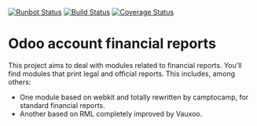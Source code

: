 [![Runbot Status](https://runbot.odoo-community.org/runbot/badge/flat/91/13.0.svg)](https://runbot.odoo-community.org/runbot/repo/github-com-oca-account-financial-reporting-91)
[![Build Status](https://travis-ci.org/OCA/account-financial-reporting.svg?branch=13.0)](https://travis-ci.org/OCA/account-financial-reporting)
[![Coverage Status](https://coveralls.io/repos/OCA/account-financial-reporting/badge.png?branch=13.0)](https://coveralls.io/r/OCA/account-financial-reporting?branch=13.0)

Odoo account financial reports
==============================

This project aims to deal with modules related to financial reports. You'll
find modules that print legal and official reports. This includes, among
others:

* One module based on webkit and totally rewritten by camptocamp, for standard
  financial reports.
* Another based on RML completely improved by Vauxoo.
